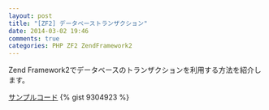 ```yaml
---
layout: post
title: "[ZF2] データベーストランザクション"
date: 2014-03-02 19:46
comments: true
categories: PHP ZF2 ZendFramework2
---
```

Zend Framework2でデータベースのトランザクションを利用する方法を紹介します。

[サンプルコード](https://gist.github.com/matstani/9304923)
{% gist 9304923 %}

